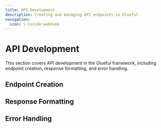 ```yaml
---
title: API Development
description: Creating and managing API endpoints in Glueful
navigation:
  icon: i-lucide-webhook
---
```


# API Development

This section covers API development in the Glueful framework, including endpoint creation, response formatting, and error handling.

## Endpoint Creation

## Response Formatting

## Error Handling
